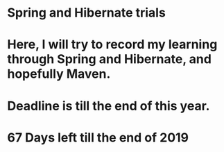 # Spring and Hibernate trials
# Here,  I will try to record my learning through Spring and Hibernate, and hopefully Maven.
# Deadline is till the end of this year.
# 67 Days left till the end of 2019

